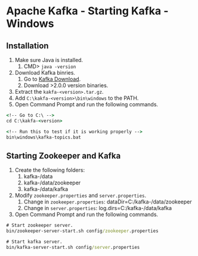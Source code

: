 # Apache Kafka - Starting Kafka - Windows

## Installation

1. Make sure Java is installed.
   1. CMD> `java -version`
2. Download Kafka binries.
   1. Go to [Kafka Download](https://kafka.apache.org/downloads).
   2. Download >2.0.0 version binaries.
3. Extract the `kakfa-<version>.tar.gz`.
4. Add `C:\kakfa-<version>\bin\windows` to the PATH.
5. Open Command Prompt and run the following commands.

```bat
<!-- Go to C:\ -->
cd C:\kakfa-<version>

<!-- Run this to test if it is working properly -->
bin\windows\kafka-topics.bat
```

## Starting Zookeeper and Kafka

1. Create the following folders:
   1. kafka-<version>/data
   2. kafka-<version>/data/zookeeper
   3. kafka-<version>/data/kafka
2. Modify `zookeeper.properties` and `server.properties`.
   1. Change in `zookeeper.properties`: dataDir=C:/kafka-<version>/data/zookeeper
   2. Change in `server.properties`: log.dirs=C:/kafka-<version>/data/kafka
3. Open Command Prompt and run the following commands.

```bat
# Start zookeeper server.
bin/zookeeper-server-start.sh config/zookeeper.properties

# Start kafka server.
bin/kafka-server-start.sh config/server.properties
```
